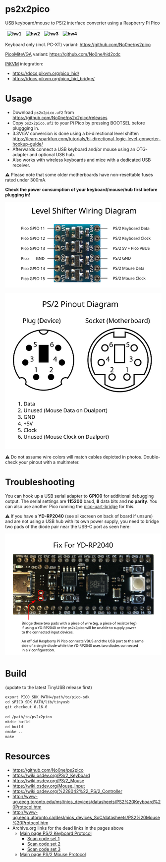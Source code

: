 # ps2x2pico
USB keyboard/mouse to PS/2 interface converter using a Raspberry Pi Pico


|![hw1](https://raw.githubusercontent.com/No0ne/ps2x2pico/main/doc/hw1.jpg) |![hw2](https://raw.githubusercontent.com/No0ne/ps2x2pico/main/doc/hw2.jpg) |![hw3](https://raw.githubusercontent.com/No0ne/ps2x2pico/main/doc/hw3.jpg) |![hw4](https://raw.githubusercontent.com/No0ne/ps2x2pico/main/doc/hw4.jpg) |
|-|-|-|-|

Keyboard only (incl. PC-XT) variant: https://github.com/No0ne/ps2pico

[PicoMiteVGA](https://geoffg.net/picomitevga.html) variant: https://github.com/No0ne/hid2cdc

[PiKVM](https://pikvm.org) integration:
* https://docs.pikvm.org/pico_hid/
* https://docs.pikvm.org/pico_hid_bridge/

# Usage
* Download `ps2x2pico.uf2` from https://github.com/No0ne/ps2x2pico/releases
* Copy `ps2x2pico.uf2` to your Pi Pico by pressing BOOTSEL before pluggging in.
* 3.3V/5V conversion is done using a bi-directional level shifter: https://learn.sparkfun.com/tutorials/bi-directional-logic-level-converter-hookup-guide/
* Afterwards connect a USB keyboard and/or mouse using an OTG-adapter and optional USB hub.
* Also works with wireless keyboards and mice with a dedicated USB receiver.


⚠️ Please note that some older motherboards have non-resettable fuses rated
under 300mA.

**Check the power consumption of your keyboard/mouse/hub first before plugging
in!**

![Level Shifter wiring diagram](Level_shifter_diagram.svg)

![PS/2 Pinout diagram](MiniDIN-6_Connector_Pinout_both_sides_CC0.svg)

⚠️ Do not assume wire colors will match cables depicted in photos. Double-check
your pinout with a multimeter.

# Troubleshooting
You can hook up a USB serial adapter to **GPIO0** for additional debugging output. The serial settings are **115200** baud, **8** data bits and **no parity**. You can also use another Pico running the [pico-uart-bridge](https://github.com/Noltari/pico-uart-bridge) for this.


⚠️ If you have a **YD-RP2040** (see silkscreen on back of board if unsure) and
are not using a USB hub with its own power supply, you need to bridge two pads
of the diode pair near the USB-C port as seen here:

![Fix for YD-RP2040](YD-RP2040_fix.svg)

# Build
(update to the latest TinyUSB release first)
```
export PICO_SDK_PATH=/path/to/pico-sdk
cd $PICO_SDK_PATH/lib/tinyusb
git checkout 0.16.0

cd /path/to/ps2x2pico
mkdir build
cd build
cmake ..
make
```

# Resources
* https://github.com/No0ne/ps2pico
* https://wiki.osdev.org/PS/2_Keyboard
* https://wiki.osdev.org/PS/2_Mouse
* https://wiki.osdev.org/Mouse_Input
* https://wiki.osdev.org/%228042%22_PS/2_Controller
* http://www-ug.eecg.toronto.edu/msl/nios_devices/datasheets/PS2%20Keyboard%20Protocol.htm
* http://www-ug.eecg.utoronto.ca/desl/nios_devices_SoC/datasheets/PS2%20Mouse%20Protocol.htm
* Archive.org links for the dead links in the pages above
  * [Main page PS/2 Keyboard Protocol](https://web.archive.org/web/20160414014033if_/http://www.computer-engineering.org/ps2keyboard/)
    * [Scan code set 1](https://web.archive.org/web/20160410193756if_/http://www.computer-engineering.org/ps2keyboard/scancodes1.html)
    * [Scan code set 2](https://web.archive.org/web/20160414030011if_/http://www.computer-engineering.org/ps2keyboard/scancodes2.html)
    * [Scan code set 3](https://web.archive.org/web/20160410184920if_/http://www.computer-engineering.org/ps2keyboard/scancodes3.html)
  * [Main page PS/2 Mouse Protocol](https://web.archive.org/web/20160414013310if_/http://www.computer-engineering.org/ps2mouse/)
